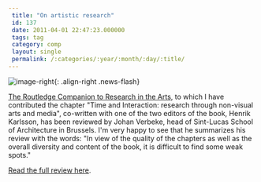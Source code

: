 ```yaml
---
 title: "On artistic research"
 id: 137
 date: 2011-04-01 22:47:23.000000
 tags: tag
 category: comp
 layout: single
 permalink: /:categories/:year/:month/:day/:title/
---
```

![image-right](/assets/images/){: .align-right .news-flash}

<a href="http://www.routledge.com/books/details/9780415581691/">The Routledge Companion to Research in the Arts</a>, to which I have contributed the chapter "Time and Interaction: research through non-visual arts and media", co-written with one of the two editors of the book, Henrik Karlsson, has been reviewed by Johan Verbeke, head of Sint-Lucas School of Architecture in Brussels. I'm very happy to see that he summarizes his review with the words: "In view of the quality of the chapters as well as the overall  diversity and content of the book, it is difficult to find some weak spots."

<a href="http://associatie.kuleuven.be/fak/nieuwsbrief/2011/34/259">Read the full review here</a>.

